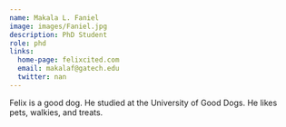 ```yaml
---
name: Makala L. Faniel
image: images/Faniel.jpg
description: PhD Student
role: phd
links:
  home-page: felixcited.com
  email: makalaf@gatech.edu
  twitter: nan
---
```


Felix is a good dog.
He studied at the University of Good Dogs.
He likes pets, walkies, and treats.
